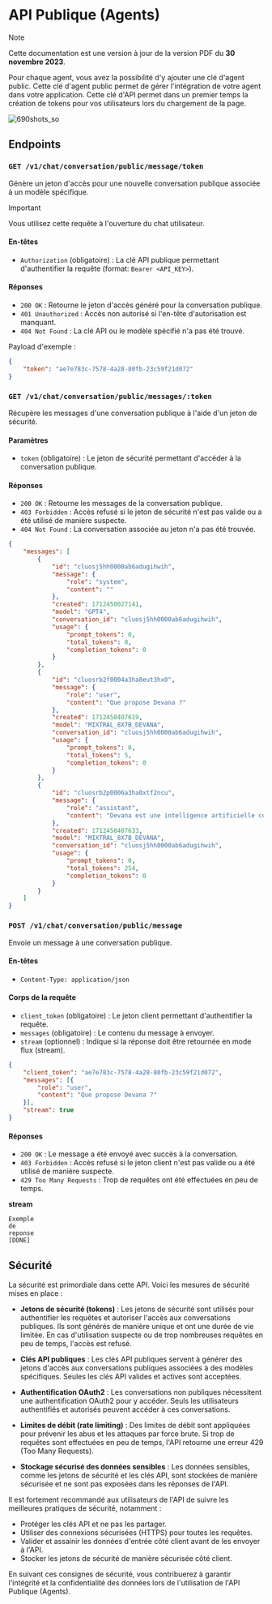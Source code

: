 # API Publique (Agents)

> [!NOTE]  
> Cette documentation est une version à jour de la version PDF du **30 novembre 2023**.

Pour chaque agent, vous avez la possibilité d'y ajouter une clé d'agent public. Cette clé d'agent public permet de gérer l'intégration de votre agent dans votre application. Cette clé d'API permet dans un premier temps la création de tokens pour vos utilisateurs lors du chargement de la page.

![690shots_so](https://github.com/Scriptor-Group/documentation/assets/4999786/0fb66e04-1fd0-4f8e-8946-93b3b51f969f)


## Endpoints

### `GET /v1/chat/conversation/public/message/token`

Génère un jeton d'accès pour une nouvelle conversation publique associée à un modèle spécifique.

> [!IMPORTANT]
> Vous utilisez cette requête à l'ouverture du chat utilisateur.

#### En-têtes

- `Authorization` (obligatoire) : La clé API publique permettant d'authentifier la requête (format: `Bearer <API_KEY>`).

#### Réponses

- `200 OK` : Retourne le jeton d'accès généré pour la conversation publique.
- `401 Unauthorized` : Accès non autorisé si l'en-tête d'autorisation est manquant.
- `404 Not Found` : La clé API ou le modèle spécifié n'a pas été trouvé.

Payload d'exemple :
```json
{
    "token": "ae7e783c-7578-4a28-80fb-23c59f21d072"
}
```
  
### `GET /v1/chat/conversation/public/messages/:token`

Récupère les messages d'une conversation publique à l'aide d'un jeton de sécurité.

#### Paramètres

- `token` (obligatoire) : Le jeton de sécurité permettant d'accéder à la conversation publique.

#### Réponses

- `200 OK` : Retourne les messages de la conversation publique.
- `403 Forbidden` : Accès refusé si le jeton de sécurité n'est pas valide ou a été utilisé de manière suspecte.
- `404 Not Found` : La conversation associée au jeton n'a pas été trouvée.

```json
{
    "messages": [
        {
            "id": "cluosj5hh0000ab6adugihwih",
            "message": {
                "role": "system",
                "content": ""
            },
            "created": 1712450027141,
            "model": "GPT4",
            "conversation_id": "cluosj5hh0000ab6adugihwih",
            "usage": {
                "prompt_tokens": 0,
                "total_tokens": 0,
                "completion_tokens": 0
            }
        },
        {
            "id": "cluosrb2f0004a3ha8eut3hx0",
            "message": {
                "role": "user",
                "content": "Que propose Devana ?"
            },
            "created": 1712450407619,
            "model": "MIXTRAL_8X7B_DEVANA",
            "conversation_id": "cluosj5hh0000ab6adugihwih",
            "usage": {
                "prompt_tokens": 0,
                "total_tokens": 5,
                "completion_tokens": 0
            }
        },
        {
            "id": "cluosrb2p0006a3ha0xtf2ncu",
            "message": {
                "role": "assistant",
                "content": "Devana est une intelligence artificielle conçue pour optimiser et augmenter vos connaissances. Elle propose diverses fonctionnalités telles qu'une aide à la rédaction respectant les critères techniques, scientifiques ou journalistiques, une recherche d'informations avec des sources citées et vérifiables, une analyse de documents complexes, et un système de fact-checking en temps réel. Devana est également capable d'accéder à vos informations IT à tout moment et n'importe où, de structurer des documents et de les mettre aux normes, de rechercher et d'analyser de la jurisprudence, des lois et des doctrines juridiques, de traduire, résumer et expliquer des articles, des études et des documents académiques, et bien plus encore. Elle s'adapte à vos besoins et à votre niveau d'usage, que ce soit pour un usage personnel, éducatif ou professionnel."
            },
            "created": 1712450407633,
            "model": "MIXTRAL_8X7B_DEVANA",
            "conversation_id": "cluosj5hh0000ab6adugihwih",
            "usage": {
                "prompt_tokens": 0,
                "total_tokens": 254,
                "completion_tokens": 0
            }
        }
    ]
}
```

### `POST /v1/chat/conversation/public/message`

Envoie un message à une conversation publique.

#### En-têtes

- `Content-Type: application/json`

#### Corps de la requête

- `client_token` (obligatoire) : Le jeton client permettant d'authentifier la requête.
- `messages` (obligatoire) : Le contenu du message à envoyer.
- `stream` (optionnel) : Indique si la réponse doit être retournée en mode flux (stream).

```json
{
    "client_token": "ae7e783c-7578-4a28-80fb-23c59f21d072",
    "messages": [{
        "role": "user",
        "content": "Que propose Devana ?"
    }],
    "stream": true
}
```

#### Réponses

- `200 OK` : Le message a été envoyé avec succès à la conversation.
- `403 Forbidden` : Accès refusé si le jeton client n'est pas valide ou a été utilisé de manière suspecte.
- `429 Too Many Requests` : Trop de requêtes ont été effectuées en peu de temps.

__stream__
```
Exemple
de
reponse
[DONE]
```

## Sécurité

La sécurité est primordiale dans cette API. Voici les mesures de sécurité mises en place :

- **Jetons de sécurité (tokens)** : Les jetons de sécurité sont utilisés pour authentifier les requêtes et autoriser l'accès aux conversations publiques. Ils sont générés de manière unique et ont une durée de vie limitée. En cas d'utilisation suspecte ou de trop nombreuses requêtes en peu de temps, l'accès est refusé.

- **Clés API publiques** : Les clés API publiques servent à générer des jetons d'accès aux conversations publiques associées à des modèles spécifiques. Seules les clés API valides et actives sont acceptées.

- **Authentification OAuth2** : Les conversations non publiques nécessitent une authentification OAuth2 pour y accéder. Seuls les utilisateurs authentifiés et autorisés peuvent accéder à ces conversations.

- **Limites de débit (rate limiting)** : Des limites de débit sont appliquées pour prévenir les abus et les attaques par force brute. Si trop de requêtes sont effectuées en peu de temps, l'API retourne une erreur 429 (Too Many Requests).

- **Stockage sécurisé des données sensibles** : Les données sensibles, comme les jetons de sécurité et les clés API, sont stockées de manière sécurisée et ne sont pas exposées dans les réponses de l'API.

Il est fortement recommandé aux utilisateurs de l'API de suivre les meilleures pratiques de sécurité, notamment :

- Protéger les clés API et ne pas les partager.
- Utiliser des connexions sécurisées (HTTPS) pour toutes les requêtes.
- Valider et assainir les données d'entrée côté client avant de les envoyer à l'API.
- Stocker les jetons de sécurité de manière sécurisée côté client.

En suivant ces consignes de sécurité, vous contribuerez à garantir l'intégrité et la confidentialité des données lors de l'utilisation de l'API Publique (Agents).
